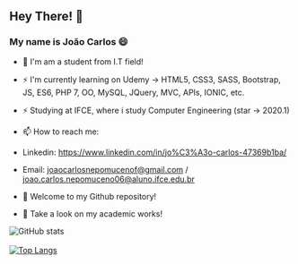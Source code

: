 
## Hey There! 👋

### My name is João Carlos 😄

- 🔭 I'm am a student from I.T field!

 
- ⚡ I'm currently learning on Udemy -> HTML5, CSS3, SASS, Bootstrap, JS, ES6, PHP 7, OO, MySQL, JQuery, MVC, APIs, IONIC, etc.
- ⚡ Studying at IFCE, where i study Computer Engineering (star -> 2020.1)


- 📫 How to reach me: 
- Linkedin: https://www.linkedin.com/in/jo%C3%A3o-carlos-47369b1ba/
- Email: joaocarlosnepomucenof@gmail.com / joao.carlos.nepomuceno06@aluno.ifce.edu.br

- 🔎 Welcome to my Github repository!
- 🔎 Take a look on my academic works! 

![GitHub stats](https://github-readme-stats.vercel.app/api?username=joao9983&show_icons=true&theme=radical)
<br/>
<br/>
[![Top Langs](https://github-readme-stats.vercel.app/api/top-langs/?username=joao9983&layout=compact)](https://github.com/joao9983/github-readme-stats)




